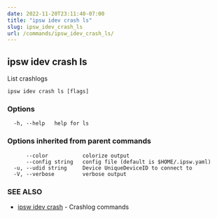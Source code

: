 ```yaml
---
date: 2022-11-20T23:11:40-07:00
title: "ipsw idev crash ls"
slug: ipsw_idev_crash_ls
url: /commands/ipsw_idev_crash_ls/
---
```

## ipsw idev crash ls

List crashlogs

```
ipsw idev crash ls [flags]
```

### Options

```
  -h, --help   help for ls
```

### Options inherited from parent commands

```
      --color           colorize output
      --config string   config file (default is $HOME/.ipsw.yaml)
  -u, --udid string     Device UniqueDeviceID to connect to
  -V, --verbose         verbose output
```

### SEE ALSO

* [ipsw idev crash](/cmd/ipsw_idev_crash/)	 - Crashlog commands

